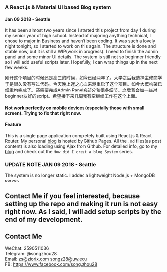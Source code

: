 ### A React.js & Material UI based Blog system

#### Jan 09 2018 - Seattle
It has been almost two years since I started this project from day 1 during my senior year of high school. Instead of majoring anything technical, I chose to major in Business and haven't been coding. It was such a lovely night tonight, so I started to work on this again. The structure is done and stable now, but it is still a WIP(work in progress). I need to finish the admin panel and some minor UI details. The system is still not so beginner friendly so I will add useful scripts later. Hopefully, I can wrap things up in the next few weeks. 

刚开这个项目的时候还是高三的时候，如今已经两年了。大学之后我选择主修商学于是很久没有写过代码。今天晚上迷之心血来潮重启了这个项目。如今大概构架已经重构完成了。还需要完成Admin Panel的部分和很多细节。之后我会加一些对beginner友好的script。希望接下来几周我有空继续工作在这个上面。

#### Not work perfectly on mobile devices (especially those with small screen). Trying to fix that right now.

#### Feature
This is a single page application completely built using React.js & React Router. My personal [blog](http://blog.ziorix.com) is hosted by Github Pages. All the `.md` files(as post content) is also loading using Ajax from Github. For detailed info, go to my [blog](http://blog.ziorix.com) and check out the `How did I creat a blog System` series. 

### UPDATE NOTE JAN 09 2018 - Seattle
The system is no longer static. I added a lightweight Node.js + MongoDB server.


## Contact Me if you feel interested, because setting up the repo and making it run is not easy right now. As I said, I will add setup scripts by the end of my development.

## Contact Me
WeChat: 2590511036<br/>
Telegram: @songzhou28<br/>
Email: zs@ziorix.com songz28@uw.edu<br/>
FB: https://www.facebook.com/song.zhou28 
